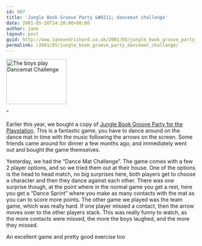 ```yaml
---
id: 987
title: 'Jungle Book Groove Party &#8211; dancemat challenge'
date: 2001-05-20T14:20:00+00:00
author: jane
layout: post
guid: http://www.janeandrichard.co.uk/2001/05/jungle_book_groove_party_dancemat_challenge
permalink: /2001/05/jungle_book_groove_party_dancemat_challenge/
---
```

<img src="http://v1.janeandrichard.co.uk/blog/img/dancemat.jpg" width="160" height="120" alt="The boys play Dancemat Challenge" />

&#8221;

Earlier this year, we bought a copy of [Jungle Book Groove Party for the Playstation](http://www.amazon.co.uk/exec/obidos/ASIN/B000053W77/richarddallaway/o/qid=990367850/sr=8-2/026-2343603-9869200). This is a fantastic game, you have to dance around on the dance mat in time with the music following the arrows on the screen. Some friends came around for dinner a few months ago, and immediately went out and bought the game themselves. 

Yesterday, we had the &#8220;Dance Mat Challenge&#8221;. The game comes with a few 2 player options, and so we tried them out at their house. One of the options is the head to head match, no big surprises here, both players get to choose a character and then they dance against each other. There was one surprise though, at the point where in the normal game you get a rest, here you get a &#8220;Dance Sprint&#8221; where you make as many contacts with the mat as you can to score more points. The other game we played was the team game, which was really hard. If one player missed a contact, then the arrow moves over to the other players stack. This was really funny to watch, as the more contacts were missed, the more the boys laughed, and the more they missed.

An excellent game and pretty good exercise too